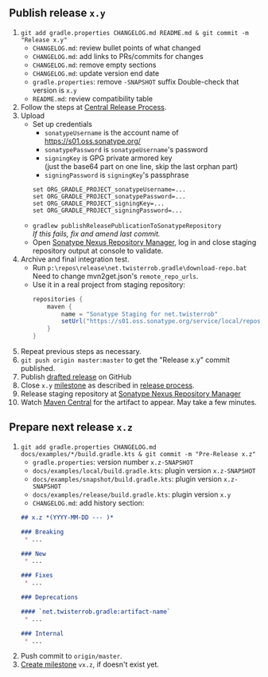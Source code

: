 ## Publish release `x.y`

 1. `git add gradle.properties CHANGELOG.md README.md & git commit -m "Release x.y"`
    * `CHANGELOG.md`: review bullet points of what changed
    * `CHANGELOG.md`: add links to PRs/commits for changes
    * `CHANGELOG.md`: remove empty sections
    * `CHANGELOG.md`: update version end date
    * `gradle.properties`: remove `-SNAPSHOT` suffix
      Double-check that version is `x.y`
    * `README.md`: review compatibility table
 1. Follow the steps at [Central Release Process][1].
 1. Upload
    * Set up credentials
        * `sonatypeUsername` is the account name of https://s01.oss.sonatype.org/
        * `sonatypePassword` is `sonatypeUsername`'s password
        * `signingKey` is GPG private armored key  
          (just the base64 part on one line, skip the last orphan part)
        * `signingPassword` is `signingKey`'s passphrase
        ```shell
        set ORG_GRADLE_PROJECT_sonatypeUsername=...
        set ORG_GRADLE_PROJECT_sonatypePassword=...
        set ORG_GRADLE_PROJECT_signingKey=...
        set ORG_GRADLE_PROJECT_signingPassword=...
        ```
    * `gradlew publishReleasePublicationToSonatypeRepository`  
     _If this fails, fix and amend last commit._
    * Open [Sonatype Nexus Repository Manager](https://s01.oss.sonatype.org/#stagingRepositories), log in and close staging repository output at console to validate.
 1. Archive and final integration test.
    * Run `p:\repos\release\net.twisterrob.gradle\download-repo.bat`  
      Need to change mvn2get.json's `remote_repo_urls`.
    * Use it in a real project from staging repository:
      ```gradle
      repositories {
          maven {
              name = "Sonatype Staging for net.twisterrob"
              setUrl("https://s01.oss.sonatype.org/service/local/repositories/nettwisterrob-####/content/")
          }
      }
      ```
 1. Repeat previous steps as necessary.
 1. `git push origin master:master` to get the "Release x.y" commit published.
 1. Publish [drafted release](https://github.com/TWiStErRob/net.twisterrob.gradle/releases) on GitHub
 1. Close `x.y` [milestone](https://github.com/TWiStErRob/net.twisterrob.gradle/milestones) as described in [release process][1].
 1. Release staging repository at [Sonatype Nexus Repository Manager](https://s01.oss.sonatype.org/#stagingRepositories)
 1. Watch [Maven Central](https://repo1.maven.org/maven2/net/twisterrob/gradle/twister-quality/) for the artifact to appear. May take a few minutes.

## Prepare next release `x.z`

 1. `git add gradle.properties CHANGELOG.md docs/examples/*/build.gradle.kts & git commit -m "Pre-Release x.z"`
    * `gradle.properties`: version number `x.z-SNAPSHOT`
    * `docs/examples/local/build.gradle.kts`: plugin version `x.z-SNAPSHOT`
    * `docs/examples/snapshot/build.gradle.kts`: plugin version `x.z-SNAPSHOT`
    * `docs/examples/release/build.gradle.kts`: plugin version `x.y`
    * `CHANGELOG.md`: add history section:
    ```markdown
    ## x.z *(YYYY-MM-DD --- )*

    ### Breaking
     * ...

    ### New
     * ...

    ### Fixes
     * ...

    ### Deprecations

    #### `net.twisterrob.gradle:artifact-name`
     * ...

    ### Internal
     * ...
    ```
 1. Push commit to `origin/master`.
 1. [Create milestone](https://github.com/TWiStErRob/net.twisterrob.gradle/milestones/new) `vx.z`, if doesn't exist yet.

[1]: https://github.com/TWiStErRob/.github/blob/main/RELEASE.md#release-process
